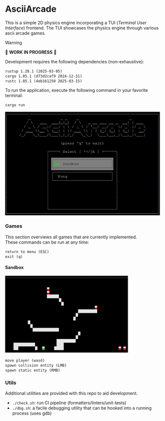 # AsciiArcade

This is a simple 2D physics engine incorporating a TUI (_Terminal User Interface_) frontend.
The TUI showcases the physics engine through various ascii arcade games.

> [!WARNING]
> 🚧 **WORK IN PROGRESS** 🚧
>
> Development requires the following dependencies (non-exhaustive):
> ```text
> rustup 1.28.1 (2025-03-05)
> cargo 1.85.1 (d73d2caf9 2024-12-31)
> rustc 1.85.1 (4eb161250 2025-03-15)
> ```

To run the application, execute the following command in your favorite terminal:

```bash
cargo run
```

![main-menu](./examples/pics/menu.jpeg)

### Games

This section overviews all games that are currently implemented. \
These commands can be run at any time:

```
return to menu (ESC)
exit (q)
```

#### Sandbox

<img src="./examples/gifs/sandbox_game.gif" alt="linear collision" style="width:400px;height:250px;">

```text
move player (wasd)
spawn collision entity (LMB)
spawn static entity (RMB)
```

### Utils
Additional utilities are provided with this repo to aid development.

- `./check.sh`: run CI pipeline (formatters/linters/unit-tests)
- `./dbg.sh`: a facile debugging utility that can be hooked into a running process (uses gdb)
